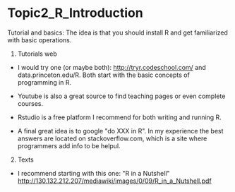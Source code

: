 # Topic2_R_Introduction
Tutorial and basics: The idea is that you should install R and get familiarized with basic operations.

1. Tutorials web

- I would try one (or maybe both): http://tryr.codeschool.com/ and data.princeton.edu/R. Both start with the basic concepts of programming in R.

- Youtube is also a great source to find teaching pages or even complete courses.

- Rstudio is a free platform I recommend for both writing and running R.

- A final great idea is to google "do XXX in R". In my experience the best answers are located on stackoverflow.com, which is a site where programmers add info to be helpul.

2. Texts

- I recommend starting with this one: "R in a Nutshell"
http://130.132.212.207/mediawiki/images/0/09/R_in_a_Nutshell.pdf


